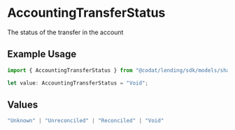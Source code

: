 # AccountingTransferStatus

The status of the transfer in the account

## Example Usage

```typescript
import { AccountingTransferStatus } from "@codat/lending/sdk/models/shared";

let value: AccountingTransferStatus = "Void";
```

## Values

```typescript
"Unknown" | "Unreconciled" | "Reconciled" | "Void"
```